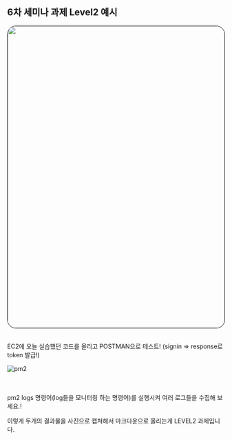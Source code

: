 
## 6차 세미나 과제 Level2 예시

<img style="border: 1px solid black !important; border-radius:20px;" src="https://github.com/ON-SOPT-SERVER/ON-SOPT-SERVER-SEMINAR/blob/master/6th-seminar/6th-seminar-jwt/upload/postman.png?raw=true" width="700px" />

<br />
<br />

EC2에 오늘 실습했던 코드를 올리고 POSTMAN으로 테스트!  (signin => response로 token 발급!)


![pm2](https://github.com/ON-SOPT-SERVER/ON-SOPT-SERVER-SEMINAR/blob/master/6th-seminar/6th-seminar-jwt/upload/pm2.png?raw=true)

<br />
<br />
pm2 logs 명령어(log들을 모니터링 하는 명령어)를 실행시켜 여러 로그들을 수집해 보세요.!

이렇게 두개의 결과물을 사진으로 캡쳐해서 마크다운으로 올리는게 LEVEL2 과제입니다.
